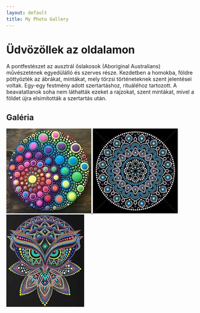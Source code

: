 ```yaml
---
layout: default
title: My Photo Gallery
---
```


# Üdvözöllek az oldalamon

A pontfestészet az ausztrál őslakosok (Aboriginal Australians) művészetének egyedülálló és szerves része. Kezdetben a homokba, földre pöttyözték az ábrákat, mintákat, mely törzsi történeteknek szent jelentései voltak. Egy-egy festmény adott szertartáshoz, rituáléhoz tartozott. A beavatatlanok soha nem láthatták ezeket a rajzokat, szent mintákat, mivel a földet újra elsimították a szertartás után.

## Galéria

<div class="gallery" id="gallery-container">
  <a href="https://github.com/balazsvamosi1/balazsvamosi.github.io/blob/gh-pages/d1.jpeg?raw=true" data-lightbox="gallery" data-title="Photo 1">
    <img src="https://github.com/balazsvamosi1/balazsvamosi.github.io/blob/gh-pages/d1.jpeg?raw=true" alt="Photo 1">
  </a>
  <a href="https://github.com/balazsvamosi1/balazsvamosi.github.io/blob/gh-pages/d2.jpeg?raw=true" data-lightbox="gallery" data-title="Photo 2">
    <img src="https://github.com/balazsvamosi1/balazsvamosi.github.io/blob/gh-pages/d2.jpeg?raw=true" alt="Photo 2">
  </a>
  <a href="https://github.com/balazsvamosi1/balazsvamosi.github.io/blob/gh-pages/d3.jpeg?raw=true" data-lightbox="gallery" data-title="Photo 3">
    <img src="https://github.com/balazsvamosi1/balazsvamosi.github.io/blob/gh-pages/d3.jpeg?raw=true" alt="Photo 3">
  </a>
  <!-- Add more image tags and anchor tags for your other photos -->
</div>

<script src="https://cdnjs.cloudflare.com/ajax/libs/simplelightbox/2.7.0/simple-lightbox.min.js"></script>
<link rel="stylesheet" href="https://cdnjs.cloudflare.com/ajax/libs/simplelightbox/2.7.0/simple-lightbox.min.css">

<script>
  var gallery = new SimpleLightbox('.gallery a');
</script>
